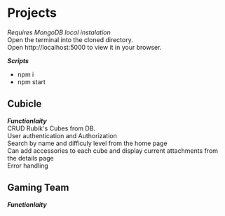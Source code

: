 # Projects
*Requires MongoDB local instalation*<br>
Open the terminal into the cloned directory. <br>
Open http://localhost:5000 to view it in your browser.<br>

***Scripts*** <br>
- npm i
- npm start <br>
## Cubicle
***Functionlaity*** <br>
CRUD Rubik's Cubes from DB.<br>
User authentication and Authorization <br>
Search by name and difficuly level from the home page <br>
Can add accessories to each cube and display current attachments from the details page <br>
Error handling<br>
## Gaming Team
***Functionlaity*** <br>

 
